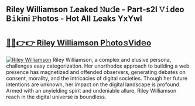 ## Riley Williamson 𝙻eaked 𝙽u𝚍e - Part-s2I 𝚅𝚒deo B𝚒kini 𝙿hotos - Hot All 𝙻eaks YxYwI

# <h2><a href="http://ld3el6.urlbe.top/?page=Riley+Williamson">🔗🔗👉👉 Riley Williamson P𝚑oto𝚜Vid𝚎o</a></h2>

[![Riley Williamson](https://i.imgur.com/eBuTRDB.gif)](http://ld3el6.urlbe.top/?page=Riley+Williamson)
Riley Williamson, a complex and elusive persona, challenges easy categorization. Her unorthodox approach to building a web presence has magnetized and offended observers, generating debates on consent, morality, and the intricacies of digital societies. Though her future intentions are unknown, her impact on the digital landscape is profound. Armed with an unyielding spirit and undeniable allure, Riley Williamson reach in the digital universe is boundless.
